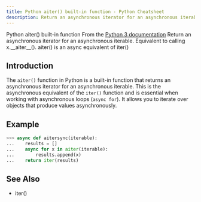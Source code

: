 ```yaml
---
title: Python aiter() built-in function - Python Cheatsheet
description: Return an asynchronous iterator for an asynchronous iterable. Equivalent to calling x.__aiter__().
---
```


<base-title :title="frontmatter.title" :description="frontmatter.description">
Python aiter() built-in function
</base-title>

<base-disclaimer>
  <base-disclaimer-title>
    From the <a target="_blank" href="https://docs.python.org/3/library/functions.html#aiter">Python 3 documentation</a>
  </base-disclaimer-title>
  <base-disclaimer-content>
    Return an asynchronous iterator for an asynchronous iterable. Equivalent to calling x.__aiter__(). aiter() is an async equivalent of iter()
  </base-disclaimer-content>
</base-disclaimer>

## Introduction

The `aiter()` function in Python is a built-in function that returns an asynchronous iterator for an asynchronous iterable. This is the asynchronous equivalent of the `iter()` function and is essential when working with asynchronous loops (`async for`). It allows you to iterate over objects that produce values asynchronously.

## Example

```python
>>> async def aitersync(iterable):
...    results = []
...    async for x in aiter(iterable):
...        results.append(x)
...    return iter(results)
```

## See Also

- <router-link :to="'/builtin/iter'">iter()</router-link>
